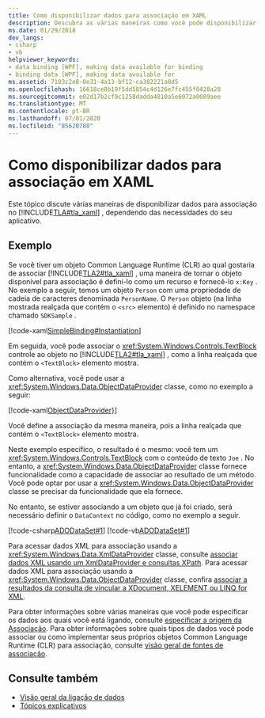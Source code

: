 ```yaml
---
title: Como disponibilizar dados para associação em XAML
description: Descubra as várias maneiras como você pode disponibilizar os dados de acordo com as necessidades do seu aplicativo no Windows Presentation Foundation (WPF).
ms.date: 01/29/2018
dev_langs:
- csharp
- vb
helpviewer_keywords:
- data binding [WPF], making data available for binding
- binding data [WPF], making data available for
ms.assetid: 7103c2e8-0e31-4a13-bf12-ca382221a8d5
ms.openlocfilehash: 16618ce8b19f5dd5854c4d126e7fc455f0428a28
ms.sourcegitcommit: e02d17b2cf9c1258dadda4810a5e6072a0089aee
ms.translationtype: MT
ms.contentlocale: pt-BR
ms.lasthandoff: 07/01/2020
ms.locfileid: "85620788"
---
```

# <a name="how-to-make-data-available-for-binding-in-xaml"></a>Como disponibilizar dados para associação em XAML
Este tópico discute várias maneiras de disponibilizar dados para associação no [!INCLUDE[TLA#tla_xaml](../../../../includes/tlasharptla-xaml-md.md)] , dependendo das necessidades do seu aplicativo.  
  
## <a name="example"></a>Exemplo  
 Se você tiver um objeto Common Language Runtime (CLR) ao qual gostaria de associar [!INCLUDE[TLA2#tla_xaml](../../../../includes/tla2sharptla-xaml-md.md)] , uma maneira de tornar o objeto disponível para associação é defini-lo como um recurso e fornecê-lo `x:Key` . No exemplo a seguir, temos um objeto `Person` com uma propriedade de cadeia de caracteres denominada `PersonName`. O `Person` objeto (na linha mostrada realçada que contém o `<src>` elemento) é definido no namespace chamado `SDKSample` .  
  
 [!code-xaml[SimpleBinding#Instantiation](~/samples/snippets/csharp/VS_Snippets_Wpf/SimpleBinding/CSharp/Page1.xaml?highlight=9,37)]  
  
 Em seguida, você pode associar o <xref:System.Windows.Controls.TextBlock> controle ao objeto no [!INCLUDE[TLA2#tla_xaml](../../../../includes/tla2sharptla-xaml-md.md)] , como a linha realçada que contém o `<TextBlock>` elemento mostra.
  
 Como alternativa, você pode usar a <xref:System.Windows.Data.ObjectDataProvider> classe, como no exemplo a seguir:  
  
 [!code-xaml[ObjectDataProvider}](~/samples/snippets/visualbasic/VS_Snippets_Wpf/SimpleBinding/VisualBasic/Page1.xaml?highlight=10-14,42)]  
  
 Você define a associação da mesma maneira, pois a linha realçada que contém o `<TextBlock>` elemento mostra.  
  
 Neste exemplo específico, o resultado é o mesmo: você tem um <xref:System.Windows.Controls.TextBlock> com o conteúdo de texto `Joe` . No entanto, a <xref:System.Windows.Data.ObjectDataProvider> classe fornece funcionalidade como a capacidade de associar ao resultado de um método. Você pode optar por usar a <xref:System.Windows.Data.ObjectDataProvider> classe se precisar da funcionalidade que ela fornece.  
  
 No entanto, se estiver associando a um objeto que já foi criado, será necessário definir o `DataContext` no código, como no exemplo a seguir.  
  
 [!code-csharp[ADODataSet#1](~/samples/snippets/csharp/VS_Snippets_Wpf/ADODataSet/CSharp/Window1.xaml.cs#1)]
 [!code-vb[ADODataSet#1](~/samples/snippets/visualbasic/VS_Snippets_Wpf/ADODataSet/VisualBasic/Window1.xaml.vb#1)]  
  
 Para acessar dados XML para associação usando a <xref:System.Windows.Data.XmlDataProvider> classe, consulte [associar dados XML usando um XmlDataProvider e consultas XPath](how-to-bind-to-xml-data-using-an-xmldataprovider-and-xpath-queries.md). Para acessar dados XML para associação usando a <xref:System.Windows.Data.ObjectDataProvider> classe, confira [associar a resultados da consulta de vincular a XDocument, XELEMENT ou LINQ for XML](how-to-bind-to-xdocument-xelement-or-linq-for-xml-query-results.md).  
  
 Para obter informações sobre várias maneiras que você pode especificar os dados aos quais você está ligando, consulte [especificar a origem da Associação](how-to-specify-the-binding-source.md). Para obter informações sobre quais tipos de dados você pode associar ou como implementar seus próprios objetos Common Language Runtime (CLR) para associação, consulte [visão geral de fontes de associação](binding-sources-overview.md).  
  
## <a name="see-also"></a>Consulte também

- [Visão geral da ligação de dados](../../../desktop-wpf/data/data-binding-overview.md)
- [Tópicos explicativos](data-binding-how-to-topics.md)
